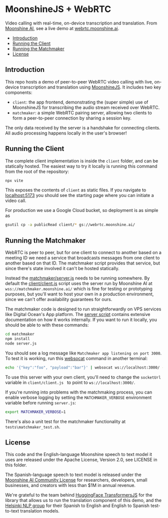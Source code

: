 # MoonshineJS + WebRTC

Video calling with real-time, on-device transcription and translation. From [Moonshine AI](https://moonshine.ai/), see a live demo at
[webrtc.moonshine.ai](https://webrtc.moonshine.ai).

<!-- toc -->

-   [Introduction](#introduction)
-   [Running the Client](#running-the-client)
-   [Running the Matchmaker](#running-the-matchmaker)
-   [License](#license)

<!-- tocstop -->

## Introduction

This repo hosts a demo of peer-to-peer WebRTC video calling with live, on-device
transcription and translation using [MoonshineJS](https://dev.moonshine.ai/#js).
It includes two key components:

-   `client`: the app frontend, demonstrating the (super simple) use of
    MoonshineJS for transcribing the audio stream received over WebRTC.
-   `matchmaker`: a simple WebRTC pairing server, allowing two clients to form a
    peer-to-peer connection by sharing a session key.

The only data received by the server is a handshake for connecting clients. All
audio processing happens locally in the user's browser!

## Running the Client

The complete client implementation is inside the `client` folder, and can be
statically hosted. The easiest way to try it locally is running this command
from the root of the repository:

```bash
npx vite
```

This exposes the contents of `client` as static files. If you navigate to
[localhost:5173](http://localhost:5173/) you should see the starting page where
you can initiate a video call.

For production we use a Google Cloud bucket, so deployment is as simple as

```bash
gsutil cp -a publicRead client/* gs://webrtc.moonshine.ai/
```

## Running the Matchmaker

WebRTC is peer to peer, but for one client to connect to another based on a
meeting ID we need a service that broadcasts messages from one client to another
based on that ID. The matchmaker script provides that service, but since there's
state involved it can't be hosted statically.

Instead the
[matchmaker/server.js](https://github.com/moonshine-ai/moonshine-js-webrtc/matchmaker/server.js)
needs to be running somewhere. By default the
[client/client.js](https://github.com/moonshine-ai/moonshine-js-webrtc/client/client.js)
script uses the server run by Moonshine AI at `wss://matchmaker.moonshine.ai/`
which is fine for testing or prototyping purposes, but you'll want to host your
own in a production environment, since we can't offer availability guarantees
for ours.

The matchmaker code is designed to run straightforwardly on VPS services like
Digital Ocean's App platform. The [server
script](https://github.com/moonshine-ai/moonshine-js-webrtc/matchmaker/server.js)
contains extensive documentation on how it works internally. If you want to run
it locally, you should be able to with these commands:

```bash
cd matchmaker
npm install
node server.js
```

You should see a log message like `Matchmaker app listening on port 3000`. To
test it is working, run this [websocat](https://github.com/vi/websocat) command
in another terminal:

```bash
echo '{"key":"foo", "payload":"bar"}' | websocat ws://localhost:3000/ -v
```

To use this server with your own client, you'll need to change the `socketUrl` 
variable in `client/client.js ` to point to `ws://localhost:3000/`.

If you're running into problems with the matchmaking process, you can enable
verbose logging by setting the `MATCHMAKER_VERBOSE` environment variable before
running `server.js`:

```bash
export MATCHMAKER_VERBOSE=1
```

There's also a unit test for the matchmaker functionality at 
`tests\matchmaker_test.sh`.

## License

This code and the English-language Moonshine speech to text model it uses are
released under the Apache License, Version 2.0, see LICENSE in this folder.

The Spanish-language speech to text model is released under the [Moonshine AI
Community License](https://moonshine.ai/license) for researchers, developers,
small businesses, and creators with less than $1M in annual revenue.

We're grateful to the team behind [HuggingFace
TransformersJS](https://huggingface.co/docs/transformers.js/en/index) for the
library that allows us to run the translation component of this demo, and the
[Helsinki NLP group](https://huggingface.co/Helsinki-NLP) for their Spanish to
English and English to Spanish test-to-text translation
models.
